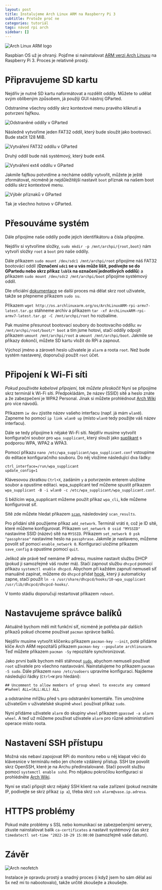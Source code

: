 ```yaml
---
layout: post
title: Instalujeme Arch Linux ARM na Raspberry Pi 3
subtitle: Protože proč ne
categories: tutoriál
tags: návod rpi arch
sidebar: []
---
```

![Arch Linux ARM logo](https://archlinuxarm.org/public/images/alarm.png)

Raspbian OS už je ohraný. Pojďme si nainstalovat [ARM verzi Arch Linuxu](https://archlinuxarm.org/platforms/armv8/broadcom/raspberry-pi-3) na Raspberry Pi 3. Proces je relativně prostý.

# Připravujeme SD kartu
Nejdřív je nutné SD kartu naformátovat a rozdělit oddíly. Můžete to udělat svým oblíbeným způsobem, já použiji GUI nástroj GParted.

Odstraníme všechny oddíly skrz kontextové menu pravého kliknutí a potvrzení fajfkou.

![Odstraněné oddíly v GParted](/assets/images/rpi-arch/01.png)

Následně vytvoříme jeden FAT32 oddíl, který bude sloužit jako bootovací. Bude stačit 128 MiB.

![Vytváření FAT32 oddílu v GParted](/assets/images/rpi-arch/02.png)

Druhý oddíl bude náš systémový, který bude ext4.

![Vytváření ext4 oddílu v GParted](/assets/images/rpi-arch/03.png)

Jakmile fajfkou potvrdíme a necháme oddíly vytvořit, můžete je ještě zformátovat, nicméně je nejdůležitější nastavit `boot` příznak na našem boot oddílu skrz kontextové menu.

![Výběr příznaků v GParted](/assets/images/rpi-arch/04.png)

Tak je všechno hotovo v GParted.

# Přesouváme systém
Dále připojíme naše oddíly podle jejich identifikátoru a čísla připojíme.

Nejdřív si vytvoříme složky, `sudo mkdir -p /mnt/archpi/{root,boot}` nám vytvoří složky `root` a `boot` pro naše oddíly.

Dále příkazem `sudo mount /dev/sdc1 /mnt/archpi/root` připojíme náš FAT32 bootovácí oddíl (**Označení `sdc1` se u vás může lišit, podívejte se do GPartedu nebo skrz příkaz `lsblk` na označení jednotlivých oddílů**) a příkazem `sudo mount /dev/sdc2 /mnt/archpi/boot` připojíme systémový oddíl.

Dle oficiální [dokumentace](https://archlinuxarm.org/platforms/armv8/broadcom/raspberry-pi-3) se další proces má dělat skrz root uživatele, takže se přepneme příkazem `sudo su`.

Příkazem `wget http://os.archlinuxarm.org/os/ArchLinuxARM-rpi-armv7-latest.tar.gz` stáhneme archiv a příkazem `tar -xf ArchLinuxARM-rpi-armv7-latest.tar.gz -C /mnt/archpi/root` ho rozbalíme.

Pak musíme přesunout bootovací soubory do bootovacího oddílu: `mv /mnt/archpi/root/boot/* boot` a tím jsme hotovi, stačí oddíly odpojit příkazem `umount /mnt/archpi/root` a `umount /mnt/archpi/boot`. Jakmile se příkazy dokončí, můžete SD kartu vložit do RPi a zapnout.

Výchozí jméno a zároveň heslo uživatele je `alarm` a roota `root`. Než bude systém nastavený, doporučuji použít `root` účet.

# Připojení k Wi-Fi síti
*Pokud používáte kabelové připojení, tak můžete přeskočit*
Nyní se připojíme skrz terminál k Wi-Fi síti. Předpokládám, že název (SSID) sítě a heslo znáte a že zabezpečení je WPA2 Personal. Jinak si můžete prohlédnout [Arch Wiki](https://wiki.archlinux.org/title/Network_configuration/Wireless) pro více návodů.

Příkazem `iw dev` zjistíte název vašeho interfacu (např. já mám `wlan0`). Zapneme ho pomocí `ip link wlan0 up` (místo `wlan0` tedy použijte váš název interfacu).

Dále se tedy připojíme k nějaké Wi-Fi síti. Nejdřív musíme vytvořit konfigurační soubor pro `wpa_supplicant`, který slouží jako [suplikant](https://cs.wikipedia.org/wiki/Suplikant) s podporou WPA, WPA2 a WPA3.

Pomocí příkazu `nano /etc/wpa_supplicant/wpa_supplicant.conf` vstoupíme do editace konfiguračního souboru. Do něj vložíme následující dva řádky:

```
ctrl_interface=/run/wpa_supplicant
update_config=1
```

Klávesovou zkratkou `Ctrl+X`, zadáním `y` a potvrzením enterem uložíme soubor a opustíme editaci. wpa_supplicant teď můžeme spustit příkazem `wpa_supplicant -B -i wlan0 -c /etc/wpa_supplicant/wpa_supplicant.conf`.

S běžícím wpa_supplicant můžeme použít příkaz `wpa_cli`, kde můžeme konfigurovat síť.

Sítě zde můžete hledat příkazem [`scan`](https://wiki.archlinux.org/title/Wpa_supplicant#Connecting_with_wpa_cli), následováný `scan_results`.

Pro přidání sítě použijeme příkaz `add_network`. Terminál vrátí `0`, což je ID sítě, které můžeme konfigurovat. Příkazem `set_network 0 ssid "MYSSID"` nastavíme SSID (název) sítě na `MYSSID`. Příkazem `set_network 0 psk "passphrase"` nastavíme heslo na `passphrase`. Jakmile je nastaveno, můžeme povolit síť pomocí `enable_network 0`. Konfiguraci uložíme příkazem `save_config` a opustíme pomocí `quit`.

Jelikož ale právě teď nemáme IP adresu, musíme nastavit službu DHCP (pokud ji samozřejmě váš router má). Stačí zapnout službu `dhcpcd` pomocí příkazu `systemctl enable dhcpcd`. Abychom při každém zapnutí nemuseli síť manuálně zapínat, můžeme do `dhcpcd` přidat [hook](https://wiki.archlinux.org/title/Dhcpcd#10-wpa_supplicant), který ji automaticky zapne, stačí použít `ln -s /usr/share/dhcpcd/hooks/10-wpa_supplicant /usr/lib/dhcpcd/dhcpcd-hooks/`.

V tomto stádiu doporučuji restartovat příkazem `reboot`.

# Nastavujeme správce balíků
Aktuálně bychom měli mít funkční síť, nicméně je potřeba pár dalších příkazů pokud chceme používat `pacman` správce balíků.

Nejdřív musíme vytvořit klíčenku příkazem `pacman-key --init`, poté přidáme klíče Arch ARM repozitářů příkazem `pacman-key --populate archlinuxarm`. Teď můžete příkazem `pacman -Sy` repozitáře synchronizovat.

Jako první balík bychom měli stáhnout [`sudo`](https://wiki.archlinux.org/title/sudo), abychom nemuseli používat `root` uživatele pro všechno nastavování. Nainstalujeme ho příkazem `pacman -S sudo`. Dále příkazem `nano /etc/sudoers` upravíme konfiguraci. Najdeme následující řádky (`Ctrl+W` pro hledání):
```
## Uncomment to allow members of group wheel to execute any command
#%wheel ALL=(ALL:ALL) ALL
```
a odstraníme mřížku před `%` pro odstranění komentáře. Tím umožníme uživatelům v uživatelské skupině `wheel` používat příkaz `sudo`.

Nyní přidáme uživatele `alarm` do skupiny `wheel` příkazem `gpasswd -a alarm wheel`. A teď už můžeme používat uživatele `alarm` pro různé administrativní operace místo roota.

# Nastavení SSH přístupu
Možná vás nebaví zapojovat RPi do monitoru nebo u něj klapat věci do klávesnice v terminálu nebo jen chcete vzdálený přístup. SSH lze povolit skrz OpenSSH, které je na Archu předinstalované. Stačí povolit službu pomocí `systemctl enable sshd`. Pro nějakou pokročilou konfiguraci si prohlédněte [Arch Wiki](https://wiki.archlinux.org/title/OpenSSH#Server_usage).

Nyní se stačí připojit skrz nějaký SSH klient na vaše zařízení (pokud neznáte IP, podívejte se skrz příkaz `ip a`), třeba skrz `ssh alarm@vase.ip.adresa`.

# HTTPS problémy
Pokud máte problémy s SSL nebo komunikací se zabezpečenými servery, zkuste nainstalovat balík `ca-certificates` a nastavit systémový čas skrz `timedatectl set-time "2022-10-29 15:00:00` (samozřejmě vaše datum).

# Závěr

![Arch neofetch](/assets/images/rpi-arch/05.png)

Instalace je opravdu prostý a snadný proces (i když jsem ho sám dělal asi 5x než mi to nabootovalo), takže určitě zkoušejte a zkoušejte.
